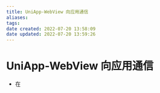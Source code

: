 ```yaml
---
title: UniApp-WebView 向应用通信
aliases: 
tags: 
date created: 2022-07-20 13:58:09
date updated: 2022-07-20 13:59:26
---
```


# UniApp-WebView 向应用通信
- 在
